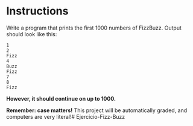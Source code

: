 # Instructions  
Write a program that prints the first 1000 numbers of FizzBuzz. Output should look like this:

```
1
2
Fizz
4
Buzz
Fizz
7
8
Fizz
```

**However, it should continue on up to 1000.**


**Remember: case matters!** This project will be automatically graded, and computers are very literal!# Ejercicio-Fizz-Buzz

